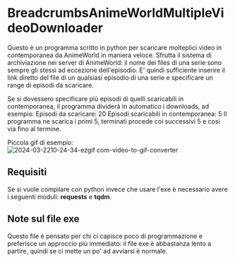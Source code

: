 # BreadcrumbsAnimeWorldMultipleVideoDownloader
Questo è un programma scritto in python per scaricare molteplici video in contemporanea da AnimeWorld in maniera veloce. 
Sfrutta il sistema di archiviazione nei server di AnimeWorld: il nome dei files di una serie sono sempre gli stessi ad eccezione dell'episodio.
E' quindi sufficiente inserire il link diretto del file di un qualsiasi episodio di una serie e specificare un range di episodi da scaricare. 

Se si dovessero specificare più episodi di quelli scaricabili in contemporanea, il programma dividerà in automatico i downloads, ad esempio:
Episodi da scaricare: 20
Episodi scaricabili in contemporanea: 5
Il programma ne scarica i primi 5, terminati procede coi successivi 5 e così via fino al termine. 

Piccola gif di esempio:
![2024-03-2210-24-34-ezgif com-video-to-gif-converter](https://github.com/TheGaBr0/AnimeWorldMultipleVideoDownloader/assets/62567964/fd8b6612-46e5-4f3f-bb3f-7f8dc1274108)

## Requisiti
Se si vuole compilare con python invece che usare l'exe è necessario avere i seguenti moduli: **requests** e **tqdm**. 

## Note sul file exe
Questo file è pensato per chi ci capisce poco di programmazione e preferisce un approccio più immediato: il file exe è abbastanza lento a partire, quindi se ci mette un po' ad avviarsi è normale. 
